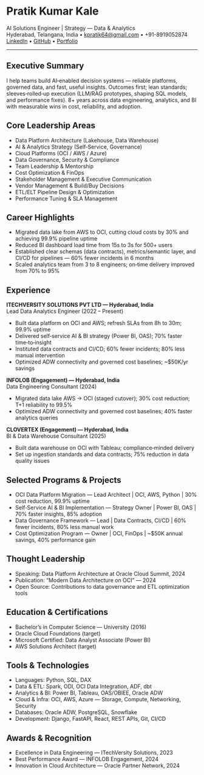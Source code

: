 ﻿# Pratik Kumar Kale

AI Solutions Engineer | Strategy — Data & Analytics  
Hyderabad, Telangana, India • kpratik64@gmail.com • +91-8919052874  
[LinkedIn](https://www.linkedin.com/in/pratik-kumar-kale/) • [GitHub](https://github.com/kpratik64) • [Portfolio](https://kpratik64.github.io/my-portfolio/)

---

## Executive Summary
I help teams build AI‑enabled decision systems — reliable platforms, governed data, and fast, useful insights. Outcomes first; lean standards; sleeves‑rolled‑up execution (LLM/RAG prototypes, shaping SQL models, and performance fixes). 8+ years across data engineering, analytics, and BI with measurable wins in cost, reliability, and adoption.

## Core Leadership Areas
- Data Platform Architecture (Lakehouse, Data Warehouse)
- AI & Analytics Strategy (Self‑Service, Governance)
- Cloud Platforms (OCI / AWS / Azure)
- Data Governance, Security & Compliance
- Team Leadership & Mentorship
- Cost Optimization & FinOps
- Stakeholder Management & Executive Communication
- Vendor Management & Build/Buy Decisions
- ETL/ELT Pipeline Design & Optimization
- Performance Tuning & SLA Management

## Career Highlights
- Migrated data lake from AWS to OCI, cutting cloud costs by 30% and achieving 99.9% pipeline uptime
- Reduced BI dashboard load time from 15s to 3s for 500+ users
- Established clear schemas (data contracts), metrics/semantic layer, and CI/CD for pipelines — 60% fewer incidents in 6 months
- Scaled analytics team from 3 to 8 engineers; on‑time delivery improved from 70% to 95%

## Experience
**ITECHVERSITY SOLUTIONS PVT LTD — Hyderabad, India**  
Lead Data Analytics Engineer (2022 – Present)

- Built data platform on OCI and AWS; refresh SLAs from 8h to 30m; 99.9% uptime
- Delivered self‑service AI & BI strategy (Power BI, OAS); 70% faster time‑to‑insight
- Instituted data contracts and CI/CD; 60% fewer incidents; 80% less manual intervention
- Optimized ADW connectivity and governed cost baselines; ~$50K/yr savings

**INFOLOB (Engagement) — Hyderabad, India**  
Data Engineering Consultant (2024)

- Migrated data lake AWS → OCI (staged cutover); 30% cost reduction; T+1 reliability to 99.5%
- Optimized ADW connectivity and governed cost baselines; 40% faster analytics queries

**CLOVERTEX (Engagement) — Hyderabad, India**  
BI & Data Warehouse Consultant (2025)

- Built data warehouse on OCI with Tableau; compliance‑minded delivery
- Set up ingestion standards and data contracts; 75% reduction in data quality issues

## Selected Programs & Projects
- OCI Data Platform Migration — Lead Architect | OCI, AWS, Python | 30% cost reduction, 99.9% uptime
- Self‑Service AI & BI Implementation — Strategy Owner | Power BI, OAS | 70% faster insights, 85% adoption
- Data Governance Framework — Lead | Data Contracts, CI/CD | 60% fewer incidents, 80% less manual work
- Cost Optimization Program — Owner | OCI, FinOps | ~$50K annual savings, 40% performance gain

## Thought Leadership
- Speaking: Data Platform Architecture at Oracle Cloud Summit, 2024
- Publication: “Modern Data Architecture on OCI” — 2024
- Open Source: Contributions to data governance and ETL optimization tools

## Education & Certifications
- Bachelor’s in Computer Science — University (2016)
- Oracle Cloud Foundations (target)
- Microsoft Certified: Data Analyst Associate (Power BI)
- AWS Solutions Architect (target)

## Tools & Technologies
- Languages: Python, SQL, DAX
- Data & ETL: Spark, ODI, OCI Data Integration, ADF, dbt
- Analytics & BI: Power BI, Tableau, OAS/OBIEE, Oracle ADW
- Cloud & Infra: OCI, AWS, Azure — Storage, Compute, Networking, Security
- Databases: Oracle ADW, PostgreSQL, Snowflake
- Development: Django, FastAPI, React, REST APIs, Git, CI/CD

## Awards & Recognition
- Excellence in Data Engineering — ITechVersity Solutions, 2023
- Best Performance Award — INFOLOB Engagement, 2024
- Innovation in Cloud Architecture — Oracle Partner Network, 2024
